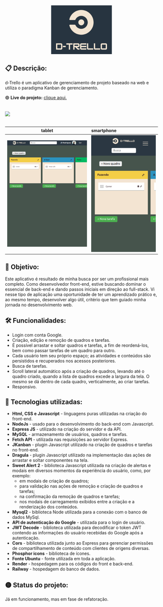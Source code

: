 <script src="https://gist.github.com/rxaviers/7360908.js"></script>

<p align="center">
  <img width=200 src="./front-end/view/assets/images/logo-readme.png" />
</p>

## 📋 Descrição: 
<p>d-Trello é um aplicativo de gerenciamento de projeto baseado na web e utiliza o paradigma Kanban de gerenciamento.</p>

🟢 **Live do projeto:** <a href="https://d-trello-front.onrender.com/">clique aqui.</a></br></br>


<div style="width:100%"><img  src="./front-end/view/assets/images/screenshots/d-trello-desktop-demo.gif" /></div><br>

| tablet   | smartphone |
|----------|:---------|
| <img  src="./front-end/view/assets/images/screenshots/d-trello-tablet.png" > | <img  src="./front-end/view/assets/images/screenshots/d-trello-smartphone.png" > | 

<!-- <div style="display: flex; justify-content: space-around;">
  <div  style=" display:inline-block"><img  src="./front-end/view/assets/images/screenshots/d-trello-tablet.png" ></div>
  <div  style=" display:inline-block"><img  src="./front-end/view/assets/images/screenshots/d-trello-smartphone.png" ></div>
</div> -->

## 🎯 Objetivo:
Este aplicativo é resultado de minha busca por ser um profissional mais completo. Como desenvolvedor front-end, estive buscando dominar o essencial de back-end e dando passos iniciais em direção ao full-stack. Vi nesse tipo de aplicação uma oportunidade de ter um aprendizado prático e, ao mesmo tempo, desenvolver algo útil, critério que tem guiado minha jornada no desenvolvimento web.

## 🛠️ Funcionalidades:
- Login com conta Google.
- Criação, edição e remoção de quadros e tarefas.
- É possível arrastar e soltar quadros e tarefas, a fim de reordená-los, bem como passar tarefas de um quadro para outro.
- Cada usuário tem seu próprio espaço; as atividades e conteúdos são persistidos e recuperados nos acessos posteriores.
- Busca de tarefas.
- Scroll lateral automático após a criação de quadros, levando até o quadro criado, quando a lista de quadros excede a largura da tela. O mesmo se dá dentro de cada quadro, verticalmente,  ao criar tarefas.
- Responsivo.
  
## 🔭 Tecnologias utilizadas:
- **Html, CSS e Javascript** - linguagens puras utilizadas na criação do front-end.
- **NodeJs** - usado para o desenvolvimento do back-end com Javascript.
- **Express JS** - utilizado na criação do servidor e da API.
- **MySQL** - armazenamento de usuários, quadros e tarefas.
- **Fetch API** - utilizada nas requisições ao servidor Express.
- **JKanban** - plugin Javascript utilizado na criação de quadros e tarefas no front-end.
- **Dragula** - plugin Javascript utilizado na implementação das ações de arrastar e soltar componentes na tela.
- **Sweet Alert 2** - biblioteca Javascript utilizada na criação de alertas e modais em diversos momentos da experiência do usuário, como, por exemplo:
  - em modais de criação de quadros;
  - para validação nas ações de remoção e criação de quadros e tarefas;
  - na confirmação da remoção de quadros e tarefas;
  - nos modais de carregamento exibidos entre a criação e a renderização dos conteúdos.
- **Mysql2** - biblioteca Node utilizada para a conexão com o banco de dados MySql.
- **API de autenticação do Google** - utilizada para o login de usuário.
- **JWT Decode** - biblioteca utilizada para decodificar o token JWT contendo as informações do usuário recebidas do Google após a autenticação.
- **Cors** - biblioteca utilizada junto ao Express para gerenciar permissões de compartilhamento de conteúdo com clientes de origens diversas.
- **Phosphor icons** - biblioteca de ícones.
- **Fonte Ubuntu** - fonte utilizada em toda a aplicação.
- **Render** - hospedagem para os códigos do front e back-end.
- **Railway** - hospedagem do banco de dados.

## 🟡 Status do projeto:
Já em funcionamento, mas em fase de refatoração.
